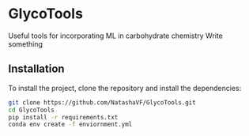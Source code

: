 # GlycoTools
Useful tools for incorporating ML in carbohydrate chemistry
Write something

## Installation

To install the project, clone the repository and install the dependencies:

```bash
git clone https://github.com/NatashaVF/GlycoTools.git
cd GlycoTools
pip install -r requirements.txt
conda env create -f enviornment.yml
